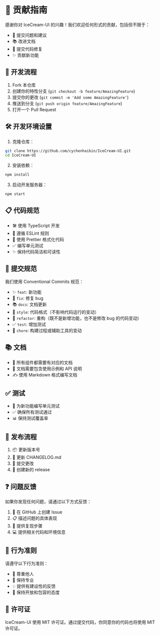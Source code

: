 # 🤝 贡献指南

感谢你对 IceCream-UI 的兴趣！我们欢迎任何形式的贡献，包括但不限于：

- 📝 提交问题和建议
- 📚 改进文档
- 🔧 提交代码修复
- ✨ 贡献新功能

## 🔄 开发流程

1. Fork 本仓库
2. 创建你的特性分支 (`git checkout -b feature/AmazingFeature`)
3. 提交你的更改 (`git commit -m 'Add some AmazingFeature'`)
4. 推送到分支 (`git push origin feature/AmazingFeature`)
5. 打开一个 Pull Request

## 🛠 开发环境设置

1. 克隆仓库：

```bash
git clone https://github.com/cychenhaibin/IceCream-UI.git
cd IceCream-UI
```

2. 安装依赖：

```bash
npm install
```

3. 启动开发服务器：

```bash
npm start
```

## 📋 代码规范

- 🛠 使用 TypeScript 开发
- 📝 遵循 ESLint 规则
- 🎨 使用 Prettier 格式化代码
- ✅ 编写单元测试
- ✨ 保持代码简洁和可读性

## 📝 提交规范

我们使用 Conventional Commits 规范：

- ✨ `feat`: 新功能
- 🐛 `fix`: 修复 bug
- 📚 `docs`: 文档更新
- 🎨 `style`: 代码格式（不影响代码运行的变动）
- 🔨 `refactor`: 重构（既不是新增功能，也不是修改 bug 的代码变动）
- ✅ `test`: 增加测试
- 🔧 `chore`: 构建过程或辅助工具的变动

## 📚 文档

- 📝 所有组件都需要有对应的文档
- 📖 文档需要包含使用示例和 API 说明
- ✍️ 使用 Markdown 格式编写文档

## ✅ 测试

- 📝 为新功能编写单元测试
- ✅ 确保所有测试通过
- 📊 保持测试覆盖率

## 🚀 发布流程

1. 📦 更新版本号
2. 📝 更新 CHANGELOG.md
3. 🔄 提交更改
4. 🎉 创建新的 release

## ❓ 问题反馈

如果你发现任何问题，请通过以下方式反馈：

1. 📝 在 GitHub 上创建 Issue
2. 📋 描述问题的具体表现
3. 🔄 提供复现步骤
4. 💻 提供相关代码和环境信息

## 📜 行为准则

请遵守以下行为准则：

- 🤝 尊重他人
- 👔 保持专业
- 💡 提供有建设性的反馈
- 🌈 保持开放和包容的态度

## 📄 许可证

IceCream-UI 使用 MIT 许可证。通过提交代码，你同意你的代码也将使用 MIT 许可证。 
